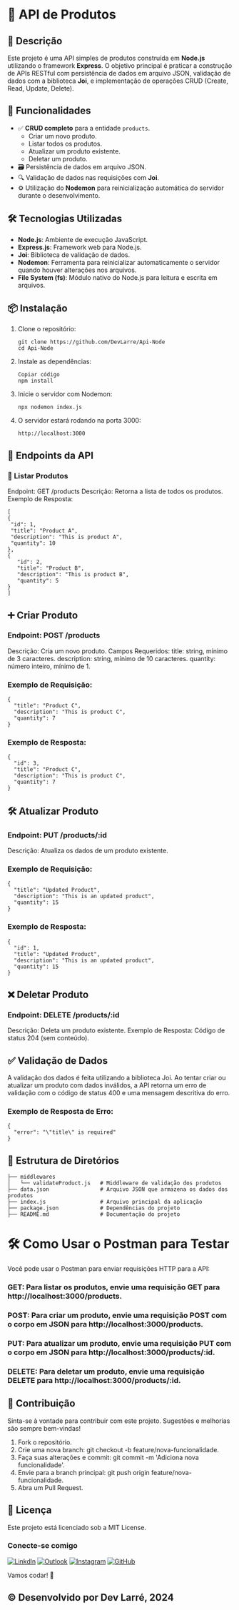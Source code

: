# 🛒 API de Produtos

## 📄 Descrição

Este projeto é uma API simples de produtos construída em **Node.js** utilizando o framework **Express**. O objetivo principal é praticar a construção de APIs RESTful com persistência de dados em arquivo JSON, validação de dados com a biblioteca **Joi**, e implementação de operações CRUD (Create, Read, Update, Delete).

## 🚀 Funcionalidades

- ✅ **CRUD completo** para a entidade `products`.
  - Criar um novo produto.
  - Listar todos os produtos.
  - Atualizar um produto existente.
  - Deletar um produto.
- 🗃️ Persistência de dados em arquivo JSON.
- 🔍 Validação de dados nas requisições com **Joi**.
- ⚙️ Utilização do **Nodemon** para reinicialização automática do servidor durante o desenvolvimento.

## 🛠️ Tecnologias Utilizadas

- **Node.js**: Ambiente de execução JavaScript.
- **Express.js**: Framework web para Node.js.
- **Joi**: Biblioteca de validação de dados.
- **Nodemon**: Ferramenta para reinicializar automaticamente o servidor quando houver alterações nos arquivos.
- **File System (fs)**: Módulo nativo do Node.js para leitura e escrita em arquivos.

## 📦 Instalação

1. Clone o repositório:

   ```
   git clone https://github.com/DevLarre/Api-Node
   cd Api-Node
   ```

2. Instale as dependências:

   ```
   Copiar código
   npm install
   ```

3. Inicie o servidor com Nodemon:

   ```
   npx nodemon index.js
   ```

4. O servidor estará rodando na porta 3000:

   ```
   http://localhost:3000
   ```

## 🔗 Endpoints da API
### 📝 Listar Produtos
Endpoint: GET /products
Descrição: Retorna a lista de todos os produtos.
Exemplo de Resposta:


   ```   
[
  {
    "id": 1,
    "title": "Product A",
    "description": "This is product A",
    "quantity": 10
  },
   {
      "id": 2,
      "title": "Product B",
      "description": "This is product B",
      "quantity": 5
   }
]
   ```

## ➕ Criar Produto
### Endpoint: POST /products
Descrição: Cria um novo produto.
Campos Requeridos:
title: string, mínimo de 3 caracteres.
description: string, mínimo de 10 caracteres.
quantity: número inteiro, mínimo de 1.

### Exemplo de Requisição:
```
{
  "title": "Product C",
  "description": "This is product C",
  "quantity": 7
}
```

### Exemplo de Resposta:
```
{
  "id": 3,
  "title": "Product C",
  "description": "This is product C",
  "quantity": 7
}  
```

## 🛠️ Atualizar Produto
### Endpoint: PUT /products/:id
Descrição: Atualiza os dados de um produto existente.

### Exemplo de Requisição:
```
{
  "title": "Updated Product",
  "description": "This is an updated product",
  "quantity": 15
}
```

### Exemplo de Resposta:
```
{
  "id": 1,
  "title": "Updated Product",
  "description": "This is an updated product",
  "quantity": 15
}
```

## ❌ Deletar Produto

### Endpoint: DELETE /products/:id
Descrição: Deleta um produto existente.
Exemplo de Resposta: Código de status 204 (sem conteúdo).

## ✅ Validação de Dados

A validação dos dados é feita utilizando a biblioteca Joi. Ao tentar criar ou atualizar um produto com dados inválidos, a API retorna um erro de validação com o código de status 400 e uma mensagem descritiva do erro.

### Exemplo de Resposta de Erro:

```
{
  "error": "\"title\" is required"
}
```

## 📂 Estrutura de Diretórios
```
├── middlewares
│   └── validateProduct.js   # Middleware de validação dos produtos
├── data.json                # Arquivo JSON que armazena os dados dos produtos
├── index.js                 # Arquivo principal da aplicação
├── package.json             # Dependências do projeto
├── README.md                # Documentação do projeto

```

# 🛠️ Como Usar o Postman para Testar
Você pode usar o Postman para enviar requisições HTTP para a API:

### GET: Para listar os produtos, envie uma requisição GET para http://localhost:3000/products.
### POST: Para criar um produto, envie uma requisição POST com o corpo em JSON para http://localhost:3000/products.
### PUT: Para atualizar um produto, envie uma requisição PUT com o corpo em JSON para http://localhost:3000/products/:id.
### DELETE: Para deletar um produto, envie uma requisição DELETE para http://localhost:3000/products/:id.

## 🤝 Contribuição
Sinta-se à vontade para contribuir com este projeto. Sugestões e melhorias são sempre bem-vindas!

1. Fork o repositório.
2. Crie uma nova branch: git checkout -b feature/nova-funcionalidade.
3. Faça suas alterações e commit: git commit -m 'Adiciona nova funcionalidade'.
4. Envie para a branch principal: git push origin feature/nova-funcionalidade.
5. Abra um Pull Request.

## 📜 Licença
Este projeto está licenciado sob a MIT License.

### Conecte-se comigo

[![Linkdln](https://img.shields.io/badge/LinkedIn-0077B5?style=for-the-badge&logo=linkedin&logoColor=white)](https://www.linkedin.com/in/douglas-rodrigues-larré-a59637231/)
[![Outlook](https://img.shields.io/badge/Microsoft_Outlook-0078D4?style=for-the-badge&logo=microsoft-outlook&logoColor=white)](dev.larre@outlook.com)
[![Instagram](https://img.shields.io/badge/Instagram-E4405F?style=for-the-badge&logo=instagram&logoColor=white)](https://www.instagram.com/dev_larre)
[![GitHub](https://img.shields.io/badge/GitHub-100000?style=for-the-badge&logo=github&logoColor=white)](https://github.com/DevLarre)

Vamos codar! 🚀

## © Desenvolvido por Dev Larré, 2024
